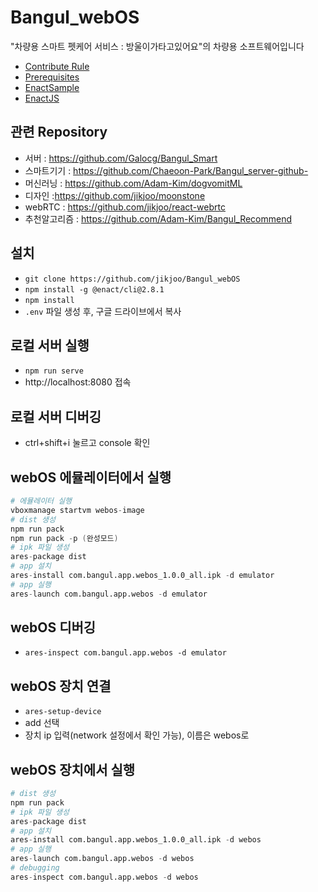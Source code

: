 # Bangul_webOS
"차량용 스마트 펫케어 서비스 : 방울이가타고있어요"의 차량용 소프트웨어입니다
- [Contribute Rule](/docs/Rule.md)
- [Prerequisites](/docs/Prerequisites.md)
- [EnactSample](/docs/EnactSample.md)
- [EnactJS](/docs/enactjs.md)
## 관련 Repository
- 서버 : https://github.com/Galocg/Bangul_Smart
- 스마트기기 : https://github.com/Chaeoon-Park/Bangul_server-github-
- 머신러닝 : https://github.com/Adam-Kim/dogvomitML
- 디자인 :https://github.com/jikjoo/moonstone
- webRTC : https://github.com/jikjoo/react-webrtc
- 추천알고리즘 : https://github.com/Adam-Kim/Bangul_Recommend

## 설치
- `git clone https://github.com/jikjoo/Bangul_webOS`
- `npm install -g @enact/cli@2.8.1`
- `npm install`
- `.env` 파일 생성 후, 구글 드라이브에서 복사

## 로컬 서버 실행
- `npm run serve`
- http://localhost:8080 접속

## 로컬 서버 디버깅
- ctrl+shift+i 눌르고 console 확인

## webOS 에뮬레이터에서 실행
```s
# 에뮬레이터 실행   
vboxmanage startvm webos-image
# dist 생성   
npm run pack
npm run pack -p (완성모드)
# ipk 파일 생성   
ares-package dist
# app 설치   
ares-install com.bangul.app.webos_1.0.0_all.ipk -d emulator 
# app 실행   
ares-launch com.bangul.app.webos -d emulator
```
## webOS 디버깅
- `ares-inspect com.bangul.app.webos -d emulator`

## webOS 장치 연결
- `ares-setup-device`
- add 선택
- 장치 ip 입력(network 설정에서 확인 가능), 이름은 webos로

## webOS 장치에서 실행
```s
# dist 생성   
npm run pack    
# ipk 파일 생성   
ares-package dist
# app 설치   
ares-install com.bangul.app.webos_1.0.0_all.ipk -d webos
# app 실행   
ares-launch com.bangul.app.webos -d webos
# debugging
ares-inspect com.bangul.app.webos -d webos
```